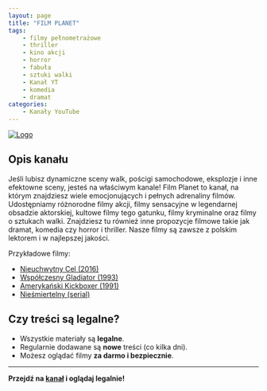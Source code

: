 ```yaml
---
layout: page
title: "FILM PLANET"
tags: 
    - filmy pełnometrażowe
    - thriller
    - kino akcji
    - horror
    - fabuła
    - sztuki walki
    - Kanał YT
    - komedia
    - dramat
categories:
    - Kanały YouTube
---
```

[![Logo](https://yt3.googleusercontent.com/8WfCBYAE3h29DMr1mR4dRomrwnpDCMKWmHjW7fPzbAW9MsTZERjORLerwJioJfCKg7PP4Y5qjvo=s160-c-k-c0x00ffffff-no-rj)](https://www.youtube.com/@FILMPLANET)

## Opis kanału

Jeśli lubisz dynamiczne sceny walk, pościgi samochodowe, eksplozje i inne efektowne sceny, jesteś na właściwym kanale! Film Planet to kanał, na którym znajdziesz wiele emocjonujących i pełnych adrenaliny filmów. 
Udostępniamy różnorodne filmy akcji, filmy sensacyjne w legendarnej obsadzie aktorskiej, kultowe filmy tego  gatunku, filmy kryminalne oraz filmy o sztukach walki. Znajdziesz tu również inne propozycje filmowe takie jak dramat, komedia czy horror i thriller. Nasze filmy są zawsze z polskim lektorem i w najlepszej jakości. 

Przykładowe filmy:
- [Nieuchwytny Cel (2016)](https://www.youtube.com/watch?v=XpnvirDq8ug)
- [Współczesny Gladiator (1993)](https://www.youtube.com/watch?v=uMVmvTxXapw&pp=0gcJCbEJAYcqIYzv)
- [Amerykański Kickboxer (1991)](https://www.youtube.com/watch?v=s9wyMTGYxJg&pp=0gcJCbEJAYcqIYzv)
- [Nieśmiertelny (serial)](https://www.youtube.com/watch?v=AV0ooUaImDY&list=PLTrh0qcnM-pbHa7cZ7O1r73b4DsnO1lVl)

## Czy treści są legalne?

- Wszystkie materiały są **legalne**.
- Regularnie dodawane są **nowe** treści (co kilka dni).
- Możesz oglądać filmy **za darmo i bezpiecznie**.

---

**Przejdź na [kanał](https://www.youtube.com/@FILMPLANET) i oglądaj legalnie!**
